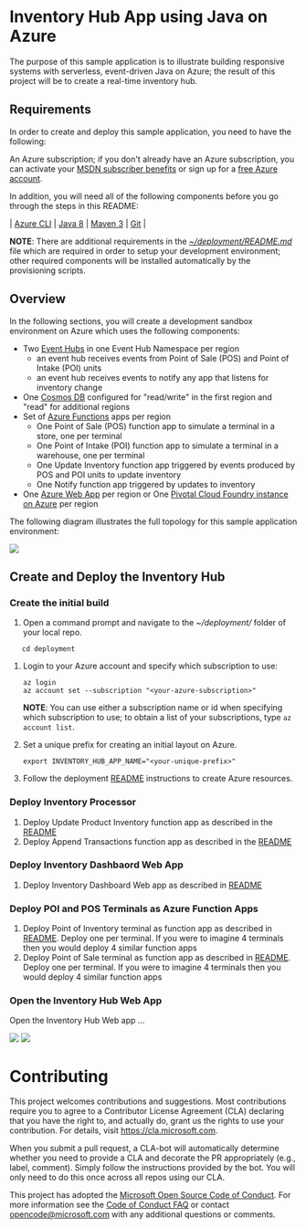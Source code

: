 # Inventory Hub App using Java on Azure #

The purpose of this sample application is to illustrate building responsive systems with serverless, event-driven Java on Azure; the result of this project will be to create a real-time inventory hub.

## Requirements ##

In order to create and deploy this sample application, you need to have the following:

An Azure subscription; if you don't already have an Azure subscription, you can activate your [MSDN subscriber benefits](https://azure.microsoft.com/pricing/member-offers/msdn-benefits-details/) or sign up for a [free Azure account](https://azure.microsoft.com/pricing/free-trial/).

In addition, you will need all of the following components before you go through the steps in this README:

| [Azure CLI](http://docs.microsoft.com/cli/azure/overview) | [Java 8](http://java.oracle.com/) | [Maven 3](http://maven.apache.org/) | [Git](https://github.com/) |

**NOTE**: There are additional requirements in the *[~/deployment/README.md](deployment/README.md)* file which are required in order to setup your development environment; other required components will be installed automatically by the provisioning scripts.

## Overview ##

In the following sections, you will create a development sandbox environment on Azure which uses the following components:

- Two [Event Hubs](https://azure.microsoft.com/en-us/services/event-hubs/) in one Event Hub Namespace per region
    - an event hub receives events from Point of Sale (POS) and Point of Intake (POI) units
    - an event hub receives events to notify any app that listens for inventory change
- One [Cosmos DB](https://azure.microsoft.com/en-us/services/cosmos-db/) configured for "read/write" in the first region and "read" for additional regions
- Set of [Azure Functions](https://azure.microsoft.com/en-us/services/functions/) apps per region
    - One Point of Sale (POS) function app to simulate a terminal in a store, one per terminal
    - One Point of Intake (POI) function app to simulate a terminal in a warehouse, one per terminal
    - One Update Inventory function app triggered by events produced by POS and POI units to update inventory 
    - One Notify function app triggered by updates to inventory
- One [Azure Web App](https://azure.microsoft.com/en-us/services/app-service/web/) per region or One [Pivotal Cloud Foundry instance on Azure](https://azuremarketplace.microsoft.com/en-us/marketplace/apps/pivotal.pivotal-cloud-foundry) per region

The following diagram illustrates the full topology for this sample application environment:

   ![](./media/inventory-hub-layout.jpg)

## Create and Deploy the Inventory Hub ##

<a name="create-the-initial-build"></a>
### Create the initial build ###

1. Open a command prompt and navigate to the *~/deployment/* folder of your local repo.

```shell
   cd deployment
   ```

1. Login to your Azure account and specify which subscription to use:

   ```shell
   az login
   az account set --subscription "<your-azure-subscription>"
   ```

   **NOTE**: You can use either a subscription name or id when specifying which subscription to use; to obtain a list of your subscriptions, type `az account list`.

1. Set a unique prefix for creating an initial layout on Azure.

   ```shell
   export INVENTORY_HUB_APP_NAME="<your-unique-prefix>"
   ```

2. Follow the deployment [README](./deployment) instructions to create Azure resources.


### Deploy Inventory Processor

1. Deploy Update Product Inventory function app as described in the [README](./function-apps/Update-Product-Inventory)
2. Deploy Append Transactions function app as described in the [README](./function-apps/Append-Transaction)

### Deploy Inventory Dashbaord Web App

1. Deploy Inventory Dashboard Web app as described in [README](./dashboard-web-app)

### Deploy POI and POS Terminals as Azure Function Apps

1. Deploy Point of Inventory terminal as function app as described in [README](./function-apps/Point-Of-Transaction). Deploy one per terminal. If you were to imagine 4 terminals then you would deploy 4 similar function apps
2. Deploy Point of Sale terminal as function app as described in [README](./function-apps/Point-Of-Transaction). Deploy one per terminal. If you were to imagine 4 terminals then you would deploy 4 similar function apps

### Open the Inventory Hub Web App

Open the Inventory Hub Web app ...

![](./media/product-dashboard.jpg)
![](./media/transactions-arriving.jpg)

# Contributing

This project welcomes contributions and suggestions.  Most contributions require you to agree to a
Contributor License Agreement (CLA) declaring that you have the right to, and actually do, grant us
the rights to use your contribution. For details, visit https://cla.microsoft.com.

When you submit a pull request, a CLA-bot will automatically determine whether you need to provide
a CLA and decorate the PR appropriately (e.g., label, comment). Simply follow the instructions
provided by the bot. You will only need to do this once across all repos using our CLA.

This project has adopted the [Microsoft Open Source Code of Conduct](https://opensource.microsoft.com/codeofconduct/).
For more information see the [Code of Conduct FAQ](https://opensource.microsoft.com/codeofconduct/faq/) or
contact [opencode@microsoft.com](mailto:opencode@microsoft.com) with any additional questions or comments.
